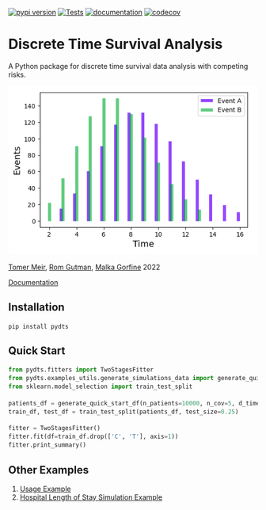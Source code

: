 [![pypi version](https://img.shields.io/pypi/v/pydts)](https://pypi.org/project/pydts/)
[![Tests](https://github.com/tomer1812/pydts/workflows/Tests/badge.svg)](https://github.com/tomer1812/pydts/actions?workflow=Tests)
[![documentation](https://img.shields.io/badge/docs-mkdocs%20material-blue.svg?style=flat)](https://tomer1812.github.io/pydts)
[![codecov](https://codecov.io/gh/tomer1812/pydts/branch/main/graph/badge.svg)](https://codecov.io/gh/tomer1812/pydts)
# Discrete Time Survival Analysis  
A Python package for discrete time survival data analysis with competing risks.

![PyDTS](docs/icon.png)  

[Tomer Meir](https://tomer1812.github.io/), [Rom Gutman](https://github.com/RomGutman), [Malka Gorfine](https://www.tau.ac.il/~gorfinem/) 2022

[Documentation](https://tomer1812.github.io/pydts/)  

## Installation
```console
pip install pydts
```

## Quick Start

```python
from pydts.fitters import TwoStagesFitter
from pydts.examples_utils.generate_simulations_data import generate_quick_start_df
from sklearn.model_selection import train_test_split

patients_df = generate_quick_start_df(n_patients=10000, n_cov=5, d_times=14, j_events=2, pid_col='pid', seed=0)
train_df, test_df = train_test_split(patients_df, test_size=0.25)

fitter = TwoStagesFitter()
fitter.fit(df=train_df.drop(['C', 'T'], axis=1))
fitter.print_summary()

```

## Other Examples
1. [Usage Example](https://tomer1812.github.io/pydts/UsageExample-Intro/)
2. [Hospital Length of Stay Simulation Example](https://tomer1812.github.io/pydts/SimulatedDataset/)
